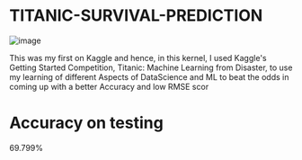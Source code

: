 # TITANIC-SURVIVAL-PREDICTION
![image](https://i0.wp.com/www.alltherooms.com/blog/wp-content/uploads/2018/10/Feature-ATR-News-New-Titanic-Route-Announced-By-YouTube.jpg?fit=1000%2C667&ssl=1)

This was my first on Kaggle and hence, in this kernel, I used Kaggle's Getting Started Competition, Titanic: Machine Learning from Disaster, to use my learning of different Aspects of DataScience and ML to beat the odds in coming up with a better Accuracy and low RMSE scor

# Accuracy on testing 
69.799%
